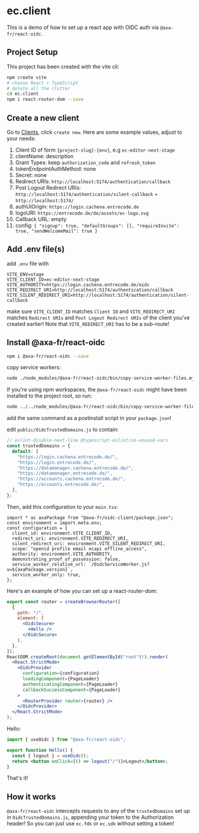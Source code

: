 # ec.client

This is a demo of how to set up a react app with OIDC auth via `@axa-fr/react-oidc`.

## Project Setup

This project has been created with the vite cli:

```sh
npm create vite
# choose React + TypeScript
# delete all the clutter
cd ec.client
npm i react-router-dom --save
```

## Create a new client

Go to [Clients](https://e.cachena.entrecode.de/stage/accounts/clients), click `create new`.
Here are some example values, adjust to your needs:

1. Client ID of form `{project-slug}-{env}`, e.g `ec-editor-next-stage`
2. clientName: description
3. Grant Types: keep `authorization_code` and `refresh_token`
4. tokenEndpointAuthMethod: none
5. Secret: none
6. Redirect URIs: `http://localhost:5174/authentication/callback`
7. Post Logout Redirect URIs: `http://localhost:5174/authentication/silent-callback` + `http://localhost:5174/`
8. authUIOrigin: `https://login.cachena.entrecode.de`
9. logoURI: `https://entrecode.de/de/assets/ec-logo.svg`
10. Callback URL: empty
11. config: `{ "signup": true, "defaultGroups": [], "requireInvite": true, "sendWelcomeMail": true }`

## Add .env file(s)

add `.env` file with

```plaintext
VITE_ENV=stage
VITE_CLIENT_ID=ec-editor-next-stage
VITE_AUTHORITY=https://login.cachena.entrecode.de/oidc
VITE_REDIRECT_URI=http://localhost:5174/authentication/callback
VITE_SILENT_REDIRECT_URI=http://localhost:5174/authentication/silent-callback
```

make sure `VITE_CLIENT_ID` matches `Client ID` and `VITE_REDIRECT_URI` matches `Redirect URIs` and `Post Logout Redirect URIs` of the client you've created earlier! Note that `VITE_REDIRECT_URI` has to be a sub-route!

## Install @axa-fr/react-oidc

```sh
npm i @axa-fr/react-oidc --save
```

copy service workers:

```sh
node ./node_modules/@axa-fr/react-oidc/bin/copy-service-worker-files.mjs public
```

If you're using npm workspaces, the `@axa-fr/react-oidc` might have been installed to the project root, so run:

```sh
node ../../node_modules/@axa-fr/react-oidc/bin/copy-service-worker-files.mjs public
```

add the same command as a postinstall script in your `package.json`!

edit `public/OidcTrustedDomains.js` to contain:

```js
// eslint-disable-next-line @typescript-eslint/no-unused-vars
const trustedDomains = {
  default: [
    "https://login.cachena.entrecode.de/",
    "https://login.entrecode.de/",
    "https://datamanager.cachena.entrecode.de/",
    "https://datamanager.entrecode.de/",
    "https://accounts.cachena.entrecode.de/",
    "https://accounts.entrecode.de/",
  ],
};
```

Then, add this configuration to your `main.tsx`:

```tsx
import * as axaPackage from "@axa-fr/oidc-client/package.json";
const environment = import.meta.env;
const configuration = {
  client_id: environment.VITE_CLIENT_ID,
  redirect_uri: environment.VITE_REDIRECT_URI,
  silent_redirect_uri: environment.VITE_SILENT_REDIRECT_URI,
  scope: "openid profile email ecapi offline_access",
  authority: environment.VITE_AUTHORITY,
  demonstrating_proof_of_possession: false,
  service_worker_relative_url: `/OidcServiceWorker.js?v=${axaPackage.version}`,
  service_worker_only: true,
};
```

Here's an example of how you can set up a react-router-dom:

```jsx
export const router = createBrowserRouter([
  {
    path: "/",
    element: (
      <OidcSecure>
        <Hello />
      </OidcSecure>
    ),
  },
]);
ReactDOM.createRoot(document.getElementById("root")!).render(
  <React.StrictMode>
    <OidcProvider
      configuration={configuration}
      loadingComponent={PageLoader}
      authenticatingComponent={PageLoader}
      callbackSuccessComponent={PageLoader}
    >
      <RouterProvider router={router} />
    </OidcProvider>
  </React.StrictMode>
);
```

Hello:

```jsx
import { useOidc } from "@axa-fr/react-oidc";

export function Hello() {
  const { logout } = useOidc();
  return <button onClick={() => logout("/")}>Logout</button>;
}
```

That's it!

## How it works

`@axa-fr/react-oidc` intercepts requests to any of the `trustedDomains` set up in `OidcTrustedDomains.js`, appending your token to the Authorization header! So you can just use `ec.fdk` or `ec.sdk` without setting a token!
